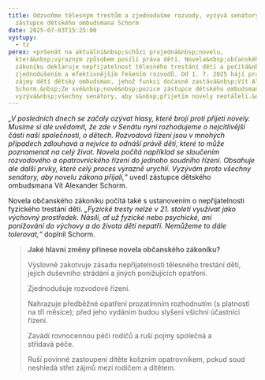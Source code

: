 ```yaml
---
title: Odzvoňme tělesným trestům a zjednodušme rozvody, vyzývá senátory nový
  zástupce dětského ombudsmana Schorm
date: 2025-07-03T15:25:00
vystupy:
  - tz
perex: <p>Senát na aktuální&nbsp;schůzi projedná&nbsp;novelu,
  která&nbsp;výrazným způsobem posílí práva dětí. Novela&nbsp;občanského
  zákoníku deklaruje nepřijatelnost tělesného trestání dětí a počítá&nbsp;se
  zjednodušením a efektivnějším řešením rozvodů. Od 1. 7. 2025 hájí práva a
  zájmy dětí dětský ombudsman, jehož funkci dočasně zastává&nbsp;Vít Alexander
  Schorm.&nbsp;Ze své&nbsp;nové&nbsp;pozice zástupce dětského ombudsmana
  vyzývá&nbsp;všechny senátory, aby s&nbsp;přijetím novely neotáleli.&nbsp;</p>
---
```

<p>
<i>„V posledních dnech se začaly ozývat hlasy, které&nbsp;brojí proti přijetí novely. Musíme si ale uvědomit, že zde v&nbsp;Senátu nyní rozhodujeme o nejcitlivější části naší společnosti, o dětech. Rozvodová řízení jsou v&nbsp;mnohých případech zdlouhavá&nbsp;a nejvíce to odnáší právě děti, které&nbsp;to může poznamenat na celý život. Novela počítá&nbsp;například se sloučením rozvodového a opatrovnického řízení do jednoho soudního řízení. Obsahuje ale další prvky, které&nbsp;celý&nbsp;proces výrazně urychlí. Vyzývám proto všechny senátory, aby novelu zákona přijali,“&nbsp;</i>uvedl zástupce dětského ombudsmana Vít Alexander Schorm.</p>
<p>Novela občanského zákoníku počítá&nbsp;také&nbsp;s ustanovením o nepřijatelnosti fyzického trestání dětí. 
<i>„Fyzické&nbsp;tresty nelze v&nbsp;21. století využívat jako výchovný prostředek. Násilí, ať už fyzické&nbsp;nebo psychické, ani ponižování&nbsp;do výchovy a do života dětí nepatří. Nemůžeme to dále tolerovat,“ </i>doplnil Schorm.
<i>&nbsp;</i></p>
<blockquote>
<p>
<strong>Jaké&nbsp;hlavní změny přinese novela občanského zákoníku?</strong></p>
<p>Výslovně zakotvuje zásadu nepřijatelnosti tělesného trestání dětí, jejich duševního strádání a jiných ponižujících opatření.</p>
<p>Zjednodušuje rozvodové řízení.</p>
<p>Nahrazuje předběžné&nbsp;opatření prozatímním rozhodnutím (s platností na tři měsíce); před jeho vydáním budou slyšeni všichni&nbsp;účastníci řízení.</p>
<p>Zavádí rovnocennou péči rodičů a ruší pojmy společná&nbsp;a střídavá&nbsp;péče.&nbsp;</p>
<p>Ruší povinné&nbsp;zastoupení dítěte kolizním opatrovníkem, pokud soud neshledá&nbsp;střet zájmů mezi rodičem a dítětem.</p></blockquote>
